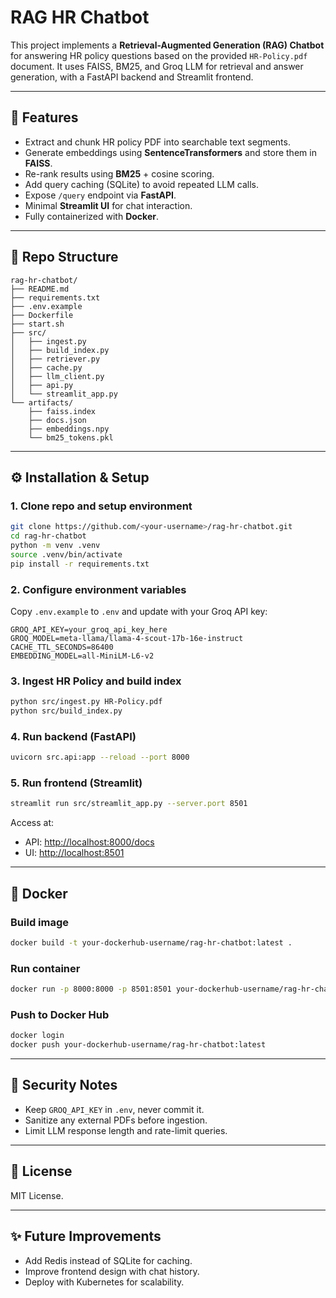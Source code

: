 # RAG HR Chatbot

This project implements a **Retrieval-Augmented Generation (RAG) Chatbot** for answering HR policy questions based on the provided `HR-Policy.pdf` document. It uses FAISS, BM25, and Groq LLM for retrieval and answer generation, with a FastAPI backend and Streamlit frontend.

---

## 🚀 Features

* Extract and chunk HR policy PDF into searchable text segments.
* Generate embeddings using **SentenceTransformers** and store them in **FAISS**.
* Re-rank results using **BM25** + cosine scoring.
* Add query caching (SQLite) to avoid repeated LLM calls.
* Expose `/query` endpoint via **FastAPI**.
* Minimal **Streamlit UI** for chat interaction.
* Fully containerized with **Docker**.

---

## 📂 Repo Structure

```
rag-hr-chatbot/
├── README.md
├── requirements.txt
├── .env.example
├── Dockerfile
├── start.sh
├── src/
│   ├── ingest.py
│   ├── build_index.py
│   ├── retriever.py
│   ├── cache.py
│   ├── llm_client.py
│   ├── api.py
│   └── streamlit_app.py
└── artifacts/
    ├── faiss.index
    ├── docs.json
    ├── embeddings.npy
    └── bm25_tokens.pkl
```

---

## ⚙️ Installation & Setup

### 1. Clone repo and setup environment

```bash
git clone https://github.com/<your-username>/rag-hr-chatbot.git
cd rag-hr-chatbot
python -m venv .venv
source .venv/bin/activate
pip install -r requirements.txt
```

### 2. Configure environment variables

Copy `.env.example` to `.env` and update with your Groq API key:

```
GROQ_API_KEY=your_groq_api_key_here
GROQ_MODEL=meta-llama/llama-4-scout-17b-16e-instruct
CACHE_TTL_SECONDS=86400
EMBEDDING_MODEL=all-MiniLM-L6-v2
```

### 3. Ingest HR Policy and build index

```bash
python src/ingest.py HR-Policy.pdf
python src/build_index.py
```

### 4. Run backend (FastAPI)

```bash
uvicorn src.api:app --reload --port 8000
```

### 5. Run frontend (Streamlit)

```bash
streamlit run src/streamlit_app.py --server.port 8501
```

Access at:

* API: [http://localhost:8000/docs](http://localhost:8000/docs)
* UI: [http://localhost:8501](http://localhost:8501)

---

## 🐳 Docker

### Build image

```bash
docker build -t your-dockerhub-username/rag-hr-chatbot:latest .
```

### Run container

```bash
docker run -p 8000:8000 -p 8501:8501 your-dockerhub-username/rag-hr-chatbot:latest
```

### Push to Docker Hub

```bash
docker login
docker push your-dockerhub-username/rag-hr-chatbot:latest
```

---

## 🔐 Security Notes

* Keep `GROQ_API_KEY` in `.env`, never commit it.
* Sanitize any external PDFs before ingestion.
* Limit LLM response length and rate-limit queries.

---

## 📜 License

MIT License.

---

## ✨ Future Improvements

* Add Redis instead of SQLite for caching.
* Improve frontend design with chat history.
* Deploy with Kubernetes for scalability.
